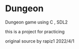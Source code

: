 # Dungeon
Dungeon game using C , SDL2

this is a project for practicing


original source by rapiz1 2022/4/1
